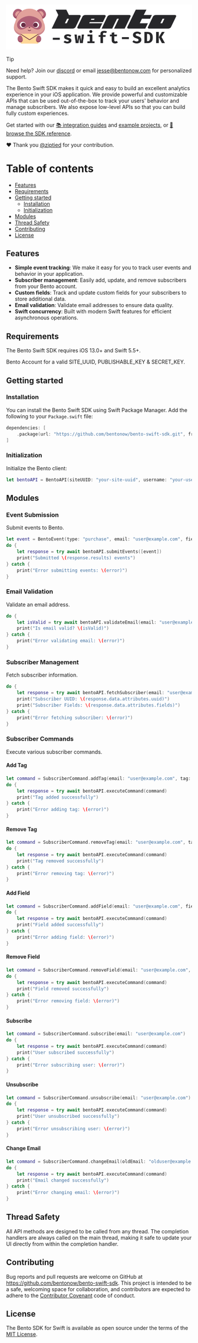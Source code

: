 

<p align="center"><img src="/art/bento-swift-sdk.png" alt="Logo Bento Swift SDK"></p>



> [!TIP]
> Need help? Join our [discord](https://discord.com/invite/ssXXFRmt5F) or email jesse@bentonow.com for personalized support.

The Bento Swift SDK makes it quick and easy to build an excellent analytics experience in your iOS application. We provide powerful and customizable APIs that can be used out-of-the-box to track your users' behavior and manage subscribers. We also expose low-level APIs so that you can build fully custom experiences.

Get started with our [📚 integration guides](https://docs.bentonow.com/) and [example projects](https://github.com/bentonow/bento_ios_example), or [📘 browse the SDK reference](https://docs.bentonow.com/subscribers).


❤️ Thank you [@ziptied](https://github.com/ziptied) for your contribution.


Table of contents
=================

<!--ts-->
   * [Features](#features)
   * [Requirements](#requirements)
   * [Getting started](#getting-started)
      * [Installation](#installation)
      * [Initialization](#initialization)
   * [Modules](#modules)
   * [Thread Safety](#thread-safety)
   * [Contributing](#contributing)
   * [License](#license)
<!--te-->

## Features

* **Simple event tracking**: We make it easy for you to track user events and behavior in your application.
* **Subscriber management**: Easily add, update, and remove subscribers from your Bento account.
* **Custom fields**: Track and update custom fields for your subscribers to store additional data.
* **Email validation**: Validate email addresses to ensure data quality.
* **Swift concurrency**: Built with modern Swift features for efficient asynchronous operations.

## Requirements

The Bento Swift SDK requires iOS 13.0+ and Swift 5.5+.

Bento Account for a valid SITE_UUID, PUBLISHABLE_KEY & SECRET_KEY.

## Getting started

### Installation

You can install the Bento Swift SDK using Swift Package Manager. Add the following to your `Package.swift` file:

```swift
dependencies: [
    .package(url: "https://github.com/bentonow/bento-swift-sdk.git", from: "1.0.0")
]
```

### Initialization

Initialize the Bento client:

```swift
let bentoAPI = BentoAPI(siteUUID: "your-site-uuid", username: "your-username", password: "your-password")
```

## Modules

### Event Submission

Submit events to Bento.

```swift
let event = BentoEvent(type: "purchase", email: "user@example.com", fields: ["product": "T-shirt"], details: ["size": "M"], date: Date())
do {
    let response = try await bentoAPI.submitEvents([event])
    print("Submitted \(response.results) events")
} catch {
    print("Error submitting events: \(error)")
}
```

### Email Validation

Validate an email address.

```swift
do {
    let isValid = try await bentoAPI.validateEmail(email: "user@example.com", name: "John Doe", userAgent: "Mozilla/5.0", ip: "192.168.1.1")
    print("Is email valid? \(isValid)")
} catch {
    print("Error validating email: \(error)")
}
```

### Subscriber Management

Fetch subscriber information.

```swift
do {
    let response = try await bentoAPI.fetchSubscriber(email: "user@example.com")
    print("Subscriber UUID: \(response.data.attributes.uuid)")
    print("Subscriber Fields: \(response.data.attributes.fields)")
} catch {
    print("Error fetching subscriber: \(error)")
}
```

### Subscriber Commands

Execute various subscriber commands.

#### Add Tag

```swift
let command = SubscriberCommand.addTag(email: "user@example.com", tag: "VIP")
do {
    let response = try await bentoAPI.executeCommand(command)
    print("Tag added successfully")
} catch {
    print("Error adding tag: \(error)")
}
```

#### Remove Tag

```swift
let command = SubscriberCommand.removeTag(email: "user@example.com", tag: "VIP")
do {
    let response = try await bentoAPI.executeCommand(command)
    print("Tag removed successfully")
} catch {
    print("Error removing tag: \(error)")
}
```

#### Add Field

```swift
let command = SubscriberCommand.addField(email: "user@example.com", field: "favorite_color", value: "blue")
do {
    let response = try await bentoAPI.executeCommand(command)
    print("Field added successfully")
} catch {
    print("Error adding field: \(error)")
}
```

#### Remove Field

```swift
let command = SubscriberCommand.removeField(email: "user@example.com", field: "favorite_color")
do {
    let response = try await bentoAPI.executeCommand(command)
    print("Field removed successfully")
} catch {
    print("Error removing field: \(error)")
}
```

#### Subscribe

```swift
let command = SubscriberCommand.subscribe(email: "user@example.com")
do {
    let response = try await bentoAPI.executeCommand(command)
    print("User subscribed successfully")
} catch {
    print("Error subscribing user: \(error)")
}
```

#### Unsubscribe

```swift
let command = SubscriberCommand.unsubscribe(email: "user@example.com")
do {
    let response = try await bentoAPI.executeCommand(command)
    print("User unsubscribed successfully")
} catch {
    print("Error unsubscribing user: \(error)")
}
```

#### Change Email

```swift
let command = SubscriberCommand.changeEmail(oldEmail: "olduser@example.com", newEmail: "newuser@example.com")
do {
    let response = try await bentoAPI.executeCommand(command)
    print("Email changed successfully")
} catch {
    print("Error changing email: \(error)")
}
```

## Thread Safety

All API methods are designed to be called from any thread. The completion handlers are always called on the main thread, making it safe to update your UI directly from within the completion handler.

## Contributing

Bug reports and pull requests are welcome on GitHub at https://github.com/bentonow/bento-swift-sdk. This project is intended to be a safe, welcoming space for collaboration, and contributors are expected to adhere to the [Contributor Covenant](CODE_OF_CONDUCT.md) code of conduct.

## License

The Bento SDK for Swift is available as open source under the terms of the [MIT License](LICENSE.md).
